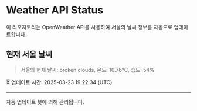 
# Weather API Status

이 리포지토리는 OpenWeather API를 사용하여 서울의 날씨 정보를 자동으로 업데이트합니다.

## 현재 서울 날씨
> 서울의 현재 날씨: broken clouds, 온도: 10.76°C, 습도: 54%

⏳ 업데이트 시간: 2025-03-23 19:22:34 (UTC)

---
자동 업데이트 봇에 의해 관리됩니다.
